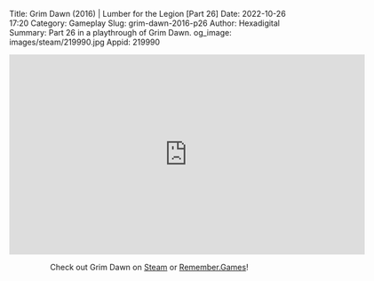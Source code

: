 Title: Grim Dawn (2016) | Lumber for the Legion [Part 26]
Date: 2022-10-26 17:20
Category: Gameplay
Slug: grim-dawn-2016-p26
Author: Hexadigital
Summary: Part 26 in a playthrough of Grim Dawn.
og_image: images/steam/219990.jpg
Appid: 219990

<center><iframe src="https://www.youtube.com/embed/EWktxrs4BmY?feature=oembed" allow="accelerometer; autoplay; encrypted-media; gyroscope; picture-in-picture" width="640" height="360" frameborder="0"></iframe>

Check out Grim Dawn on [Steam](https://store.steampowered.com/app/219990/?curator_clanid=34633900) or [Remember.Games](https://remember.games/game/178/)!</center>

